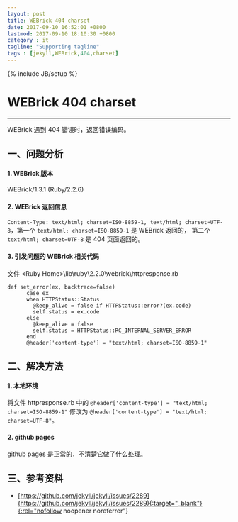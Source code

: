 ```yaml
---
layout: post
title: WEBrick 404 charset
date: 2017-09-10 16:52:01 +0800
lastmod: 2017-09-10 18:10:30 +0800
category : it
tagline: "Supporting tagline"
tags : [jekyll,WEBrick,404,charset]
---
```

{% include JB/setup %}
# WEBrick 404 charset
---
WEBrick 遇到 404 错误时，返回错误编码。 

## 一、问题分析
#### 1. WEBrick 版本  
WEBrick/1.3.1 (Ruby/2.2.6) 
 
#### 2. WEBrick 返回信息  
`Content-Type: text/html; charset=ISO-8859-1, text/html; charset=UTF-8`，第一个 `text/html; charset=ISO-8859-1` 是 WEBrick 返回的，  第二个 `text/html; charset=UTF-8` 是 404 页面返回的。  

#### 3. 引发问题的 WEBrick 相关代码  
文件 \<Ruby Home\>\lib\ruby\2.2.0\webrick\httpresponse.rb  
```
def set_error(ex, backtrace=false)
      case ex
      when HTTPStatus::Status
        @keep_alive = false if HTTPStatus::error?(ex.code)
        self.status = ex.code
      else
        @keep_alive = false
        self.status = HTTPStatus::RC_INTERNAL_SERVER_ERROR
      end
      @header['content-type'] = "text/html; charset=ISO-8859-1"
```
<!-- more -->

## 二、解决方法
#### 1. 本地环境  
将文件 httpresponse.rb 中的  `@header['content-type'] = "text/html; charset=ISO-8859-1"` 修改为 `@header['content-type'] = "text/html; charset=UTF-8"`。 
 
#### 2. github pages  
github pages 是正常的，不清楚它做了什么处理。

## 三、参考资料
- [https://github.com/jekyll/jekyll/issues/2289](https://github.com/jekyll/jekyll/issues/2289){:target="_blank"}{:rel="nofollow noopener noreferrer"}
